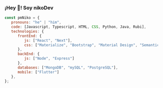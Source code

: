 ### ¡Hey 👋! Soy nikoDev

```javascript
const pmNiko = {
   pronouns: "he" | "him",
   code: [Javascript, Typescript, HTML, CSS, Python, Java, Rubi],
   technologies: {
      frontEnd: {
         js: ["React", "Next"],
         css: ["Materialize", "Bootstrap", "Material Design", "Semantic UI"]
      },
      backEnd: {
         js: ["Node", "Express"]
      },
      databases: ["MongoDB", "mySQL", "PostgreSQL"],
      mobile: ["Flutter"]
   },
};
```

<!--
**pmNiko/pmNiko** is a ✨ _special_ ✨ repository because its `README.md` (this file) appears on your GitHub profile.

Here are some ideas to get you started:

- 🔭 I’m currently working on ...
- 🌱 I’m currently learning ...
- 👯 I’m looking to collaborate on ...
- 🤔 I’m looking for help with ...
- 💬 Ask me about ...
- 📫 How to reach me: ...
- 😄 Pronouns: ...
- ⚡ Fun fact: ...
-->
